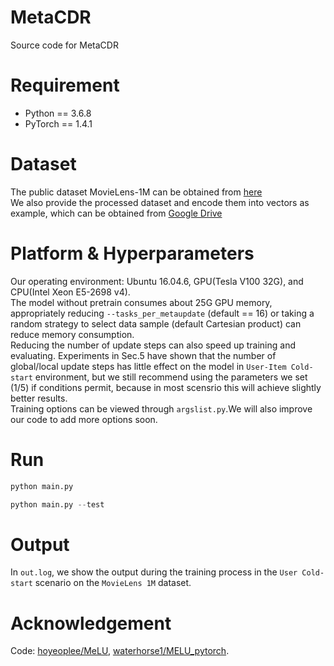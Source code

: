# MetaCDR
Source code for MetaCDR

# Requirement

- Python == 3.6.8
- PyTorch == 1.4.1

# Dataset

The public dataset MovieLens-1M can be obtained from [here](https://files.grouplens.org/datasets/movielens/ml-1m.zip)  
We also provide the processed dataset and encode them into vectors as example, which can be obtained from [Google Drive](https://drive.google.com/drive/folders/1V85XUpGFmnDkVoivBHg1n90WUmjEyUEo?usp=sharing)

# Platform & Hyperparameters

Our operating environment: Ubuntu 16.04.6, GPU(Tesla V100 32G), and CPU(Intel Xeon E5-2698 v4).  
The model without pretrain consumes about 25G GPU memory, appropriately reducing  ` --tasks_per_metaupdate ` (default == 16) or taking a random strategy to select data sample (default Cartesian product) can reduce memory consumption.  
Reducing the number of update steps can also speed up training and evaluating. Experiments in Sec.5 have shown that the number of global/local update steps has little effect on the model in `User-Item Cold-start` environment, but we still recommend using the parameters we set (1/5) if conditions permit, because in most scensrio this will achieve slightly better results.  
Training options can be viewed through `argslist.py`.We will also improve our code to add more options soon.

# Run

```python
python main.py
```
```python
python main.py --test
```

# Output

In `out.log`, we show the output during the training process in the `User Cold-start` scenario on the `MovieLens 1M` dataset. 

# Acknowledgement

Code: [hoyeoplee/MeLU](https://github.com/hoyeoplee/MeLU), [waterhorse1/MELU_pytorch](https://github.com/waterhorse1/MELU_pytorch).
